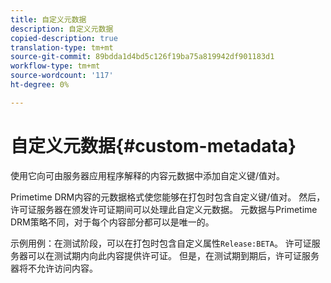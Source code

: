 ```yaml
---
title: 自定义元数据
description: 自定义元数据
copied-description: true
translation-type: tm+mt
source-git-commit: 89bdda1d4bd5c126f19ba75a819942df901183d1
workflow-type: tm+mt
source-wordcount: '117'
ht-degree: 0%

---
```



# 自定义元数据{#custom-metadata}

使用它向可由服务器应用程序解释的内容元数据中添加自定义键/值对。

Primetime DRM内容的元数据格式使您能够在打包时包含自定义键/值对。 然后，许可证服务器在颁发许可证期间可以处理此自定义元数据。 元数据与Primetime DRM策略不同，对于每个内容部分都可以是唯一的。

示例用例：在测试阶段，可以在打包时包含自定义属性`Release:BETA`。 许可证服务器可以在测试期内向此内容提供许可证。 但是，在测试期到期后，许可证服务器将不允许访问内容。
